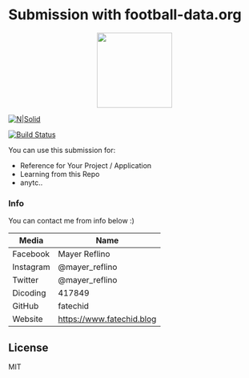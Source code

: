 # Submission with football-data.org 

<p align="center">
  <a href="http://beta.fatechid.com/">
    <img src="https://beta.fatechid.com/favicon-192x192.png" width="150">
  </a>
</p>

[![N|Solid](https://cldup.com/dTxpPi9lDf.thumb.png)](https://nodesource.com/products/nsolid)

[![Build Status](https://travis-ci.org/joemccann/dillinger.svg?branch=master)](https://travis-ci.org/joemccann/dillinger)

You can use this submission for:

  - Reference for Your Project / Application
  - Learning from this Repo
  - anytc..

### Info

You can contact me from info below :)

| Media | Name |
| ------ | ------ |
| Facebook | Mayer Reflino |
| Instagram | @mayer_reflino |
| Twitter | @mayer_reflino |
| Dicoding | 417849 |
| GitHub | fatechid |
| Website | https://www.fatechid.blog |

License
----

MIT
